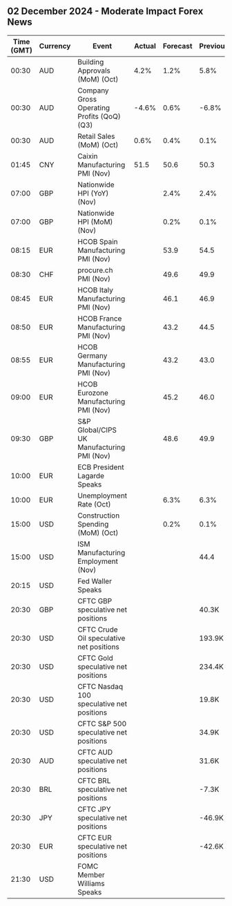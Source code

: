 ## 02 December 2024 - Moderate Impact Forex News

| Time (GMT) | Currency | Event | Actual | Forecast | Previous |
|------|----------|-------|--------|----------|----------|
| 00:30 | AUD | Building Approvals (MoM) (Oct) | 4.2% | 1.2% | 5.8% |
| 00:30 | AUD | Company Gross Operating Profits (QoQ) (Q3) | -4.6% | 0.6% | -6.8% |
| 00:30 | AUD | Retail Sales (MoM) (Oct) | 0.6% | 0.4% | 0.1% |
| 01:45 | CNY | Caixin Manufacturing PMI (Nov) | 51.5 | 50.6 | 50.3 |
| 07:00 | GBP | Nationwide HPI (YoY) (Nov) |  | 2.4% | 2.4% |
| 07:00 | GBP | Nationwide HPI (MoM) (Nov) |  | 0.2% | 0.1% |
| 08:15 | EUR | HCOB Spain Manufacturing PMI (Nov) |  | 53.9 | 54.5 |
| 08:30 | CHF | procure.ch PMI (Nov) |  | 49.6 | 49.9 |
| 08:45 | EUR | HCOB Italy Manufacturing PMI (Nov) |  | 46.1 | 46.9 |
| 08:50 | EUR | HCOB France Manufacturing PMI (Nov) |  | 43.2 | 44.5 |
| 08:55 | EUR | HCOB Germany Manufacturing PMI (Nov) |  | 43.2 | 43.0 |
| 09:00 | EUR | HCOB Eurozone Manufacturing PMI (Nov) |  | 45.2 | 46.0 |
| 09:30 | GBP | S&P Global/CIPS UK Manufacturing PMI (Nov) |  | 48.6 | 49.9 |
| 10:00 | EUR | ECB President Lagarde Speaks |  |  |  |
| 10:00 | EUR | Unemployment Rate (Oct) |  | 6.3% | 6.3% |
| 15:00 | USD | Construction Spending (MoM) (Oct) |  | 0.2% | 0.1% |
| 15:00 | USD | ISM Manufacturing Employment (Nov) |  |  | 44.4 |
| 20:15 | USD | Fed Waller Speaks |  |  |  |
| 20:30 | GBP | CFTC GBP speculative net positions |  |  | 40.3K |
| 20:30 | USD | CFTC Crude Oil speculative net positions |  |  | 193.9K |
| 20:30 | USD | CFTC Gold speculative net positions |  |  | 234.4K |
| 20:30 | USD | CFTC Nasdaq 100 speculative net positions |  |  | 19.8K |
| 20:30 | USD | CFTC S&P 500 speculative net positions |  |  | 34.9K |
| 20:30 | AUD | CFTC AUD speculative net positions |  |  | 31.6K |
| 20:30 | BRL | CFTC BRL speculative net positions |  |  | -7.3K |
| 20:30 | JPY | CFTC JPY speculative net positions |  |  | -46.9K |
| 20:30 | EUR | CFTC EUR speculative net positions |  |  | -42.6K |
| 21:30 | USD | FOMC Member Williams Speaks |  |  |  |
